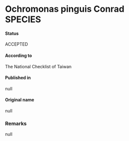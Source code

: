 Ochromonas pinguis Conrad SPECIES
=======

#### Status
ACCEPTED

#### According to
The National Checklist of Taiwan

#### Published in
null

#### Original name
null

### Remarks
null